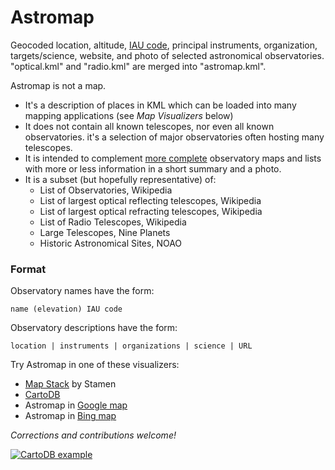# Astromap

Geocoded location, altitude, [IAU
code](http://www.minorplanetcenter.net/iau/lists/ObsCodesF.html),
principal instruments, organization, targets/science, website, and
photo of selected astronomical observatories. "optical.kml" and
"radio.kml" are merged into "astromap.kml".

Astromap is not a map.

 *  It's a description of places in KML which can be loaded into many
    mapping applications (see _Map Visualizers_ below)
 *  It does not contain all known telescopes, nor even all known
    observatories. it's a selection of major observatories often
    hosting many telescopes.
 *  It is intended to complement [more
    complete](http://www.eso.org/~ndelmott/obs_sites.html) observatory
    maps and lists with more or less information in a short summary
    and a photo.
 *  It is a subset (but hopefully representative) of:
    *  List of Observatories, Wikipedia
    *  List of largest optical reflecting telescopes, Wikipedia
    *  List of largest optical refracting telescopes, Wikipedia
    *  List of Radio Telescopes, Wikipedia
    *  Large Telescopes, Nine Planets
    *  Historic Astronomical Sites, NOAO

### Format

Observatory names have the form:

    name (elevation) IAU code

Observatory descriptions have the form:

    location | instruments | organizations | science | URL

Try Astromap in one of these visualizers:

* [Map Stack](http://mapstack.stamen.com/) by Stamen
* [CartoDB](https://cartodb.com/)
* Astromap in [Google map](http://maps.google.com/maps?q=https://raw.github.com/siznax/astromap/master/astromap.kml)
* Astromap in [Bing map](http://www.bing.com/maps/?mapurl=https://raw.github.com/siznax/astromap/master/astromap.kml)

_Corrections and contributions welcome!_


[![CartoDB example](https://raw.githubusercontent.com/siznax/astromap/master/examples/screenshot.png)](https://siznax.cartodb.com/viz/42ff482c-a1c6-11e4-9a61-0e0c41326911/public_map)